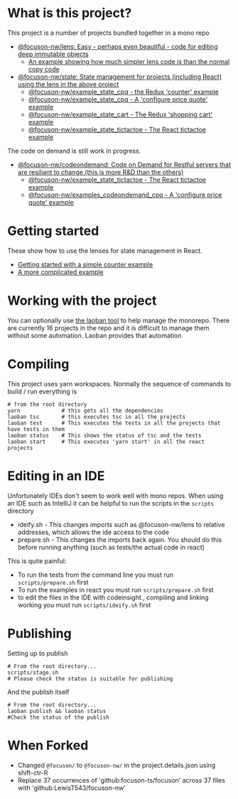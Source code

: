 # What is this project?

This project is a number of projects bundled together in a mono repo
* [@focuson-nw/lens: Easy - perhaps even beautiful - code for editing deep immutable objects](https://www.npmjs.com/package/@focuson-nw/lens)
     * [An example showing how much simpler lens code is than the normal copy code](https://github.com/focuson-ts/focuson/tree/master/examples/lens/dragon)
* [@focuson-nw/state: State management for projects (including React) using the lens in the above project](https://www.npmjs.com/package/@focuson-nw/state)
     * [@focuson-nw/example_state_cpq - the Redux 'counter' example](https://github.com/focuson-ts/focuson/tree/master/examples/state/counter)
     * [@focuson-nw/example_state_cpq - A 'configure price quote' example](https://github.com/focuson-ts/focuson/tree/master/examples/state/cpq)
     * [@focuson-nw/example_state_cart - The Redux 'shopping cart' example](https://github.com/focuson-ts/focuson/tree/master/examples/state/shopping-cart)
     * [@focuson-nw/example_state_tictactoe - The React tictactoe example](https://github.com/focuson-ts/focuson/tree/master/examples/state/tictactoe)

The code on demand is still work in progress.
* [@focuson-nw/codeondemand: Code on Demand for Restful servers that are resiliant to change (this is more R&D than the others)](https://www.npmjs.com/package/@focuson-nw/codeondemand)
     * [@focuson-nw/example_state_tictactoe - The React tictactoe example](https://github.com/focuson-ts/focuson/tree/master/examples/codeondemand/tictactoe)
     * [@focuson-nw/examples_codeondemand_cpq - A 'configure price quote' example](https://github.com/focuson-ts/focuson/tree/master/examples/codeondemand/cpq)

# Getting started

These show how to use the lenses for state management in React.

* [Getting started with a simple counter example](https://github.com/focuson-ts/focuson/tree/master/tutorial/counter)
* [A more complicated example](https://github.com/focuson-ts/focuson/tree/master/tutorial/tictactoe)

# Working with the project

You can optionally use [the laoban tool](https://www.npmjs.com/package/laoban) to help manage the monorepo. There are currently 16 projects in the 
repo and it is difficult to manage them without some automation. Laoban provides that automation

# Compiling

This project uses yarn workspaces. Normally the sequence of commands to build / run everything is

```shell
# from the root directory
yarn             # this gets all the dependencies
laoban tsc       # this executes tsc in all the projects
laoban test      # This executes the tests in all the projects that have tests in them
laoban status    # This shows the status of tsc and the tests
laoban start     # This executes 'yarn start' in all the react projects
```

# Editing in an IDE

Unfortunately IDEs don't seem to work well with mono repos. When using an IDE such as IntelliJ it can be helpful to run the scripts in the `scripts` directory

* ideify.sh   -  This changes imports such as @focuson-nw/lens to relative addresses, which allows the ide access to the code
* prepare.sh  -  This changes the imports back again. You should do this before running anything (such as tests/the actual code in react) 

This is quite painful:
* To run the tests from the command line you must run `scripts/prepare.sh` first 
* To run the examples in react you must run `scripts/prepare.sh` first
* to edit the files in the IDE with codeinsight., compiling and linking working you must run `scripts/ideify.sh` first

# Publishing

Setting up to publish
```shell
# From the root directory...
scripts/stage.sh
# Please check the status is suitable for publishing
```

And the publish itself
```shell
# From the root directory...
laoban publish && laoban status  
#Check the status of the publish
```


# When Forked
* Changed `@focuson/` to `@focuson-nw/` in the project.details.json using shift-ctr-R
* Replace 37 occurrences of 'github:focuson-ts/focuson' across 37 files with 'github:LewisT543/focuson-nw'